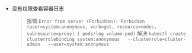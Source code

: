 - 没有权限查看容器日志
  > 报错 `Error from server (Forbidden): Forbidden (user=system:anonymous, verb=get, resource=nodes, subresource=proxy) ( pods/log volume-pod)` 
  > 解决 `kubectl create clusterrolebinding system:anonymous   --clusterrole=cluster-admin   --user=system:anonymous`